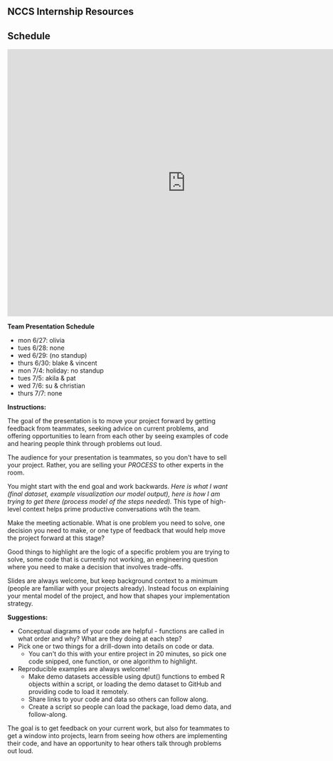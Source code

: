 ## NCCS Internship Resources


## Schedule 



<iframe src="https://calendar.google.com/calendar/embed?src=c87ahec9pcebojqc7taojtbglk%40group.calendar.google.com&ctz=America%2FPhoenix" style="border: 0" width="800" height="600" frameborder="0" scrolling="no"></iframe>


**Team Presentation Schedule** 

* mon 6/27: olivia   
* tues 6/28: none  
* wed 6/29:  (no standup)  
* thurs 6/30: blake & vincent   
* mon 7/4: holiday: no standup  
* tues 7/5: akila & pat     
* wed 7/6: su & christian        
* thurs 7/7: none  

**Instructions:** 

The goal of the presentation is to move your project forward by getting feedback from teammates, seeking advice on current problems, and offering opportunities to learn from each other by seeing examples of code and hearing people think through problems out loud. 

The audience for your presentation is teammates, so you don't have to sell your project. Rather, you are selling your *PROCESS* to other experts in the room.

You might start with the end goal and work backwards. *Here is what I want (final dataset, example visualization our model output), here is how I am trying to get there (process model of the steps needed).* This type of high-level context helps prime productive conversations wtih the team. 

Make the meeting actionable. What is one problem you need to solve, one decision you need to make, or one type of feedback that would help move the project forward at this stage? 

Good things to highlight are the logic of a specific problem you are trying to solve, some code that is currently not working, an engineering question where you need to make a decision that involves trade-offs. 

Slides are always welcome, but keep background context to a minimum (people are familiar with your projects already). Instead focus on explaining your mental model of the project, and how that shapes your implementation strategy. 

**Suggestions:** 

* Conceptual diagrams of your code are helpful - functions are called in what order and why? What are they doing at each step?  
* Pick one or two things for a drill-down into details on code or data. 
  * You can't do this with your entire project in 20 minutes, so pick one code snipped, one function, or one algorithm to highlight. 
* Reproducible examples are always welcome!
  * Make demo datasets accessible using dput() functions to embed R objects within a script, or loading the demo dataset to GitHub and providing code to load it remotely. 
  * Share links to your code and data so others can follow along.
  * Create a script so people can load the package, load demo data, and follow-along. 

The goal is to get feedback on your current work, but also for teammates to get a window into projects, learn from seeing how others are implementing their code, and have an opportunity to hear others talk through problems out loud. 

 


